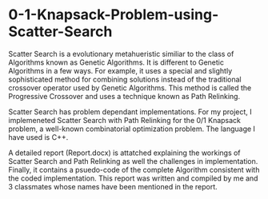 # 0-1-Knapsack-Problem-using-Scatter-Search

Scatter Search is a evolutionary metahueristic similiar to the class of Algorithms known as Genetic Algorithms. It is different to Genetic Algorithms in a few ways. For example, it uses a special and slightly sophisticated method for combining solutions instead of the traditional crossover operator used by Genetic Algorithms. This method is called the Progressive Crossover and uses a technique known as Path Relinking.

Scatter Search has problem dependant implementations. For my project, I implemeneted Scatter Search with Path Relinking for the 0/1 Knapsack problem, a well-known combinatorial optimization problem. The language I have used is C++.

A detailed report (Report.docx) is attatched explaining the workings of Scatter Search and Path Relinking as well the challenges in implementation. Finally, it contains a psuedo-code of the complete Algorithm consistent with the coded implementation. This report was written and compiled by me and 3 classmates whose names have been mentioned in the report.



